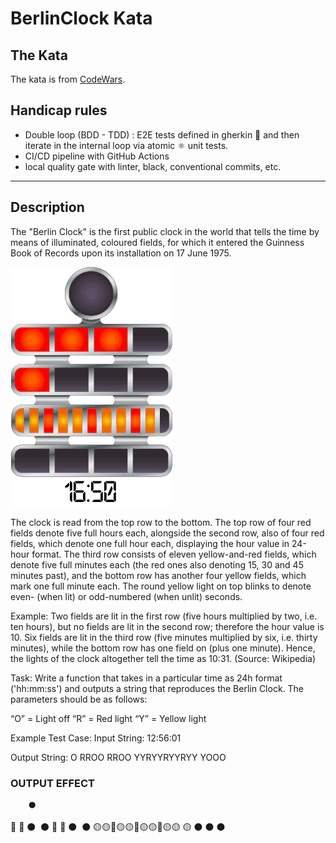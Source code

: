 # BerlinClock Kata   

## The Kata

The kata is from [CodeWars](https://www.codewars.com/kata/5a1463678ba9145a670000f9).

## Handicap rules

- Double loop (BDD - TDD) : E2E tests defined in gherkin 🥒 and then iterate in the internal loop via atomic ⚛️ unit tests.
- CI/CD pipeline with GitHub Actions
- local quality gate with linter, black, conventional commits, etc. 

---

## Description

The "Berlin Clock" is the first public clock in the world that tells the time by means of illuminated, coloured fields, for which it entered the Guinness Book of Records upon its installation on 17 June 1975.

![Berlin clock](./docs/img/img.png)

The clock is read from the top row to the bottom. The top row of four red fields denote five full hours each, alongside the second row, also of four red fields, which denote one full hour each, displaying the hour value in 24-hour format. The third row consists of eleven yellow-and-red fields, which denote five full minutes each (the red ones also denoting 15, 30 and 45 minutes past), and the bottom row has another four yellow fields, which mark one full minute each. The round yellow light on top blinks to denote even- (when lit) or odd-numbered (when unlit) seconds.

Example: Two fields are lit in the first row (five hours multiplied by two, i.e. ten hours), but no fields are lit in the second row; therefore the hour value is 10.
Six fields are lit in the third row (five minutes multiplied by six, i.e. thirty minutes), while the bottom row has one field on (plus one minute). Hence, the lights of the clock altogether tell the time as 10:31. (Source: Wikipedia)

Task: Write a function that takes in a particular time as 24h format ('hh:mm:ss') and outputs a string that reproduces the Berlin Clock. The parameters should be as follows:

“O” = Light off
“R” = Red light
“Y” = Yellow light

Example Test Case:
Input String:
12:56:01

Output String:
O
RROO
RROO
YYRYYRYYRYY
YOOO

### OUTPUT EFFECT
        ⚫
🔴   🔴   ⚫ ️  ⚫️
🔴   🔴   ⚫ ️  ⚫️
🟡🟡🔴🟡🟡🔴🟡🟡🔴🟡🟡
🟡   ⚫️   ⚫️    ⚫️
